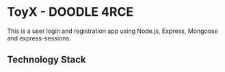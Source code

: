 # ToyX - DOODLE 4RCE

This is a user login and registration app using Node.js, Express, Mongoose and express-sessions.

## Technology Stack


